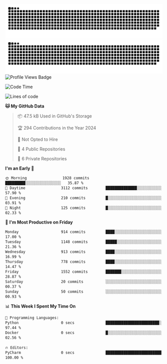 <img src="https://github.com/nielsbaggerman/nielsbaggerman/blob/output/github-contribution-grid-snake.svg#gh-light-mode-only" alt="GitHub Snake Light">
<img src="https://github.com/nielsbaggerman/nielsbaggerman/blob/output/github-contribution-grid-snake-dark.svg#gh-dark-mode-only" alt="GitHub Snake Dark">
<img src="https://komarev.com/ghpvc/?username=nielsbaggerman&amp;label=Profile+Views" alt="Profile Views Badge" />

<!--START_SECTION:waka-->
![Code Time](http://img.shields.io/badge/Code%20Time-2%2C136%20hrs%2036%20mins-blue)

![Lines of code](https://img.shields.io/badge/From%20Hello%20World%20I%27ve%20Written-7.7%20million%20lines%20of%20code-blue)

**🐱 My GitHub Data** 

> 📦 47.5 kB Used in GitHub's Storage 
 > 
> 🏆 294 Contributions in the Year 2024
 > 
> 🚫 Not Opted to Hire
 > 
> 📜 4 Public Repositories 
 > 
> 🔑 6 Private Repositories 
 > 
**I'm an Early 🐤** 

```text
🌞 Morning                1928 commits        █████████░░░░░░░░░░░░░░░░   35.87 % 
🌆 Daytime                3112 commits        ██████████████░░░░░░░░░░░   57.90 % 
🌃 Evening                210 commits         █░░░░░░░░░░░░░░░░░░░░░░░░   03.91 % 
🌙 Night                  125 commits         █░░░░░░░░░░░░░░░░░░░░░░░░   02.33 % 
```
📅 **I'm Most Productive on Friday** 

```text
Monday                   914 commits         ████░░░░░░░░░░░░░░░░░░░░░   17.00 % 
Tuesday                  1148 commits        █████░░░░░░░░░░░░░░░░░░░░   21.36 % 
Wednesday                913 commits         ████░░░░░░░░░░░░░░░░░░░░░   16.99 % 
Thursday                 778 commits         ████░░░░░░░░░░░░░░░░░░░░░   14.47 % 
Friday                   1552 commits        ███████░░░░░░░░░░░░░░░░░░   28.87 % 
Saturday                 20 commits          ░░░░░░░░░░░░░░░░░░░░░░░░░   00.37 % 
Sunday                   50 commits          ░░░░░░░░░░░░░░░░░░░░░░░░░   00.93 % 
```


📊 **This Week I Spent My Time On** 

```text
💬 Programming Languages: 
Python                   0 secs              ████████████████████████░   97.44 % 
Docker                   0 secs              █░░░░░░░░░░░░░░░░░░░░░░░░   02.56 % 

🔥 Editors: 
PyCharm                  0 secs              █████████████████████████   100.00 % 
```


<!--END_SECTION:waka-->
